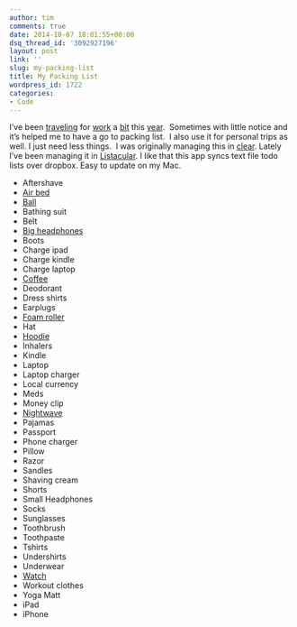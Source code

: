 ```yaml
---
author: tim
comments: true
date: 2014-10-07 18:01:55+00:00
dsq_thread_id: '3092927196'
layout: post
link: ''
slug: my-packing-list
title: My Packing List
wordpress_id: 1722
categories:
- Code
---
```


I’ve been [traveling](http://en.wikipedia.org/wiki/Tokyo) for
[work](http://en.wikipedia.org/wiki/Dublin) a
[bit](http://en.wikipedia.org/wiki/Raleigh,_North_Carolina) this
[year](http://en.wikipedia.org/wiki/Warwick,_Rhode_Island).  Sometimes with
little notice and it’s helped me to have a go to packing list.  I also use it
for personal trips as well. I just need less things.  I was originally
managing this in [clear](https://itunes.apple.com/us/app/clear-tasks-to-do-list/id493136154?mt=8&at=11laRZ&ct=pro). Lately I’ve been managing it in
[Listacular](https://itunes.apple.com/us/app/listacular-for-dropbox-rapid/id624606571?at=11laRZ&ct=pro&ls=1&mt=8). I like that this app syncs text
file todo lists over dropbox. Easy to update on my Mac.

  * Aftershave
  * [Air bed](http://www.amazon.com/AeroBed-Classic-Inflatable-Mattress-Pump/dp/B006FTIY26/ref=sr_1_3?sr=8-3&ie=UTF8&keywords=aerobed&tag=nyen0e-20&qid=1412704779) 
  * [Ball](http://www.amazon.com/Joes-USA-Lacrosse-Balls-Massage/dp/B009FMNBV4/ref=sr_1_1?sr=8-1&ie=UTF8&keywords=lacrosse%2Bball&tag=nyen0e-20&qid=1412704743)
  * Bathing suit 
  * Belt
  * [Big headphones](http://www.amazon.com/Bose-QuietComfort-Acoustic-Cancelling-Headphones/dp/B0054JJ0QW/ref=sr_1_1?sr=8-1&ie=UTF8&keywords=bose%2Bqc15&tag=nyen0e-20&qid=1412704762)
  * Boots 
  * Charge ipad 
  * Charge kindle 
  * Charge laptop 
  * [Coffee](https://bluebottlecoffee.com/f4a9df89) 
  * Deodorant 
  * Dress shirts 
  * Earplugs 
  * [Foam roller](http://www.amazon.com/Trigger-Point-Performance-Revolutionary-Roller/dp/B0040EGNIU/ref=sr_1_1?sr=8-1&ie=UTF8&keywords=trigger%2Bpoint%2Btherapy&tag=nyen0e-20&qid=1412704830) 
  * Hat 
  * [Hoodie](http://www.amazon.com/Alternative-Rocky-Hoodie-Black-Large/dp/B005CWNYUO/ref=sr_1_3?sr=8-3&ie=UTF8&keywords=american%2Bgiant&tag=nyen0e-20&qid=1412704849)
  * Inhalers 
  * Kindle 
  * Laptop 
  * Laptop charger 
  * Local currency 
  * Meds 
  * Money clip 
  * [Nightwave](http://www.amazon.com/Nightwave-Sleep-Assistant-Nw-102-Original/dp/B0036FJ7AU/ref=sr_1_1?sr=8-1&ie=UTF8&keywords=nightwave&tag=nyen0e-20&qid=1412704873) 
  * Pajamas 
  * Passport
  * Phone charger 
  * Pillow 
  * Razor
  * Sandles 
  * Shaving cream
  * Shorts
  * Small Headphones
  * Socks 
  * Sunglasses 
  * Toothbrush 
  * Toothpaste 
  * Tshirts 
  * Undershirts 
  * Underwear 
  * [Watch](http://www.amazon.com/Vestal-Unisex-DIG008-Digichord-Digital/dp/B0039YT6WM/ref=sr_1_5?sr=8-5&ie=UTF8&keywords=vestal%2Bwatch&tag=nyen0e-20&qid=1412704898) 
  * Workout clothes 
  * Yoga Matt 
  * iPad 
  * iPhone